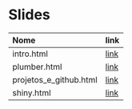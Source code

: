 
# Slides

| Nome                    | link                                                                           |
|:------------------------|:-------------------------------------------------------------------------------|
| intro.html              | <a href="https://curso-r.github.io/asn-deploy/intro.html">link</a>             |
| plumber.html            | <a href="https://curso-r.github.io/asn-deploy/plumber.html">link</a>           |
| projetos_e\_github.html | <a href="https://curso-r.github.io/asn-deploy/projetos_e_github.html">link</a> |
| shiny.html              | <a href="https://curso-r.github.io/asn-deploy/shiny.html">link</a>             |
